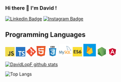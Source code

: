 ### Hi there 👋  I'm David !

[![Linkedin Badge](https://img.shields.io/badge/-DavidLopF-0e76a8?style=flat-square&logo=Linkedin&logoColor=white)](https://www.linkedin.com/in/davidlopezforero/)
[![Instagram Badge](https://img.shields.io/badge/-@davidlopezrf-e4405f?style=flat-square&logo=Instagram&logoColor=white)](https://www.instagram.com/davidlopezrf/?hl=es)

## Programming Languages
<img src = 'https://github.com/santiagoPadi/santiagoPadi/blob/master/Images/javascript.jpg' width='30'/> <img src = 'https://github.com/santiagoPadi/santiagoPadi/blob/master/Images/typescritp.jpg' height='30'/>  <img src ='https://github.com/santiagoPadi/santiagoPadi/blob/master/Images/git.png' width='30'/><img src =
'https://github.com/santiagoPadi/santiagoPadi/blob/master/Images/html.png' width='33'/> <img src =
'https://github.com/santiagoPadi/santiagoPadi/blob/master/Images/css.png' width='33'/> <img src ='https://github.com/santiagoPadi/santiagoPadi/blob/master/Images/mysql.png' height='40'/> <img src = 'https://github.com/santiagoPadi/santiagoPadi/blob/master/Images/es6.jpg' width='30'/> <img src = 'https://github.com/santiagoPadi/santiagoPadi/blob/master/Images/firebase.jpg' width='40'/>
 <img src = 'https://github.com/santiagoPadi/santiagoPadi/blob/master/Images/node.png' width='30'/> <img src = 'https://github.com/santiagoPadi/santiagoPadi/blob/master/Images/angular.jpg' width='30'/>
 
[![DavidLopF github stats](https://github-readme-stats.vercel.app/api?username=DavidLopF&count_private=true&show_icons=true)](https://github.com/DavidLopF)

![Top Langs](https://github-readme-stats.vercel.app/api/top-langs/?username=DavidLopF&hide=TeX&layout=compact)
